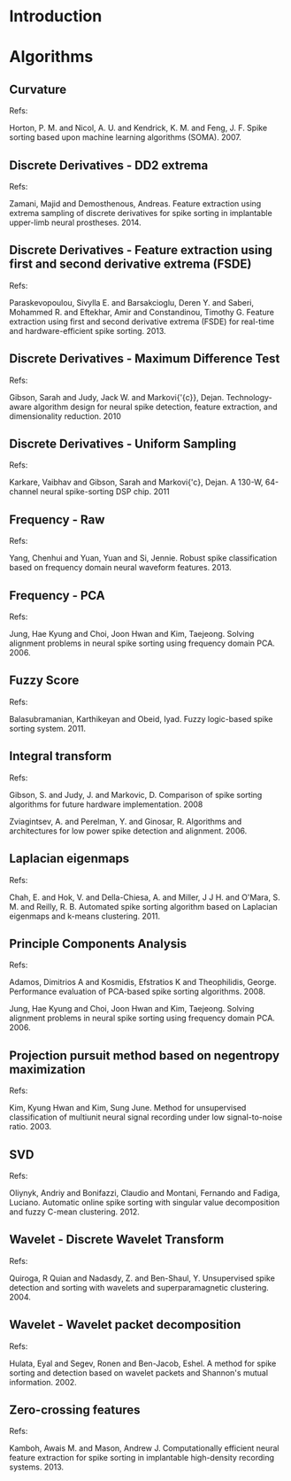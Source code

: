 # Introduction

# Algorithms

## Curvature

Refs:

Horton, P. M. and Nicol, A. U. and Kendrick, K. M. and Feng, J. F. Spike sorting based upon machine learning algorithms (SOMA). 2007.

## Discrete Derivatives - DD2 extrema

Refs:

Zamani, Majid and Demosthenous, Andreas. Feature extraction using extrema sampling of discrete derivatives for spike sorting in implantable upper-limb neural prostheses. 2014.

## Discrete Derivatives - Feature extraction using first and second derivative extrema (FSDE)

Refs:

Paraskevopoulou, Sivylla E. and Barsakcioglu, Deren Y. and Saberi, Mohammed R. and Eftekhar, Amir and Constandinou, Timothy G. Feature extraction using first and second derivative extrema (FSDE) for real-time and hardware-efficient spike sorting. 2013.

## Discrete Derivatives - Maximum Difference Test

Refs:

Gibson, Sarah and Judy, Jack W. and Markovi{\'{c}}, Dejan. Technology-aware algorithm design for neural spike detection, feature extraction, and dimensionality reduction. 2010

## Discrete Derivatives - Uniform Sampling

Refs:

Karkare, Vaibhav and Gibson, Sarah and Markovi{\'c}, Dejan. A 130-W, 64-channel neural spike-sorting DSP chip. 2011

## Frequency - Raw

Refs:

Yang, Chenhui and Yuan, Yuan and Si, Jennie. Robust spike classification based on frequency domain neural waveform features. 2013.

## Frequency - PCA

Refs:

Jung, Hae Kyung and Choi, Joon Hwan and Kim, Taejeong. Solving alignment problems in neural spike sorting using frequency domain PCA. 2006.

## Fuzzy Score

Refs:

Balasubramanian, Karthikeyan and Obeid, Iyad. Fuzzy logic-based spike sorting system. 2011.

## Integral transform

Refs:

Gibson, S. and Judy, J. and Markovic, D. Comparison of spike sorting algorithms for future hardware implementation. 2008

Zviagintsev, A. and Perelman, Y. and Ginosar, R. Algorithms and architectures for low power spike detection and alignment. 2006.

## Laplacian eigenmaps

Refs:

Chah, E. and Hok, V. and Della-Chiesa, A. and Miller, J J H. and O'Mara, S. M. and Reilly, R. B. Automated spike sorting algorithm based on Laplacian eigenmaps and k-means clustering. 2011.

## Principle Components Analysis

Refs:

Adamos, Dimitrios A and Kosmidis, Efstratios K and Theophilidis, George. Performance evaluation of PCA-based spike sorting algorithms. 2008.

Jung, Hae Kyung and Choi, Joon Hwan and Kim, Taejeong. Solving alignment problems in neural spike sorting using frequency domain PCA. 2006.

## Projection pursuit method based on negentropy maximization

Refs:

Kim, Kyung Hwan and Kim, Sung June. Method for unsupervised classification of multiunit neural signal recording under low signal-to-noise ratio. 2003.

## SVD

Refs:

Oliynyk, Andriy and Bonifazzi, Claudio and Montani, Fernando and Fadiga, Luciano. Automatic online spike sorting with singular value decomposition and fuzzy C-mean clustering. 2012.

## Wavelet - Discrete Wavelet Transform

Refs:

Quiroga, R Quian and Nadasdy, Z. and Ben-Shaul, Y. Unsupervised spike detection and sorting with wavelets and superparamagnetic clustering. 2004.

## Wavelet - Wavelet packet decomposition

Refs:

Hulata, Eyal and Segev, Ronen and Ben-Jacob, Eshel. A method for spike sorting and detection based on wavelet packets and Shannon's mutual information. 2002.

## Zero-crossing features

Refs:

Kamboh, Awais M. and Mason, Andrew J. Computationally efficient neural feature extraction for spike sorting in implantable high-density recording systems. 2013.


